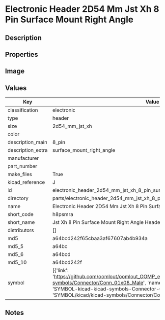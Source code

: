 # Electronic Header 2D54 Mm Jst Xh 8 Pin Surface Mount Right Angle

## Description

## Properties


## Image


## Values

| Key | Value |
| --- | --- |
| classification | electronic |
| type | header |
| size | 2d54_mm_jst_xh |
| color |  |
| description_main | 8_pin |
| description_extra | surface_mount_right_angle |
| manufacturer |  |
| part_number |  |
| make_files | True |
| kicad_reference | J |
| id | electronic_header_2d54_mm_jst_xh_8_pin_surface_mount_right_angle |
| directory | parts/electronic_header_2d54_mm_jst_xh_8_pin_surface_mount_right_angle |
| name | Electronic Header 2D54 Mm Jst Xh 8 Pin Surface Mount Right Angle |
| short_code | h8psmra |
| short_name | Jst Xh 8 Pin Surface Mount Right Angle Header 2.54 Mm Pitch |
| distributors | [] |
| md5 | a64bcd242f65cbaa3af67607ab4b934a |
| md5_5 | a64bc |
| md5_6 | a64bcd |
| md5_10 | a64bcd242f |
| symbol | [{'link': 'https://github.com/oomlout/oomlout_OOMP_eda_V2/tree/main/SYMBOL/kicad/kicad-symbols/Connector/Conn_01x08_Male', 'name': 'Connector : Conn_01x08_Male', 'id': 'SYMBOL-kicad-kicad-symbols-Connector-Conn_01x08_Male', 'directory': 'SYMBOL/kicad/kicad-symbols/Connector/Conn_01x08_Male/'}] |

## Notes

